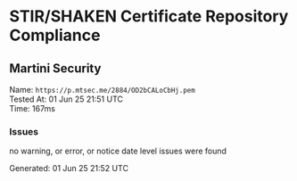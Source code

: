 # STIR/SHAKEN Certificate Repository Compliance

## Martini Security

Name: `https://p.mtsec.me/2884/OD2bCALoCbHj.pem`\
Tested At: 01 Jun 25 21:51 UTC\
Time: 167ms

### Issues

no warning, or error, or notice date level issues were found

Generated: 01 Jun 25 21:52 UTC